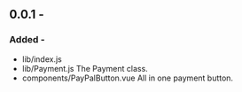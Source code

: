 ## 0.0.1 -

### Added -
  - lib/index.js
  - lib/Payment.js The Payment class.
  - components/PayPalButton.vue All in one payment button.
